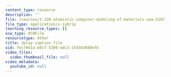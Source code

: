 ```yaml
---
content_type: resource
description: ''
file: /courses/3-320-atomistic-computer-modeling-of-materials-sma-5107-spring-2005/fec7661ab01f5309edc3254343680efb_qOTTNo9iXJc.srt
file_type: application/x-subrip
learning_resource_types: []
ocw_type: OCWFile
resourcetype: Other
title: 3play caption file
uid: fec7661a-b01f-5309-edc3-254343680efb
video_files:
  video_thumbnail_file: null
video_metadata:
  youtube_id: null
---
```

